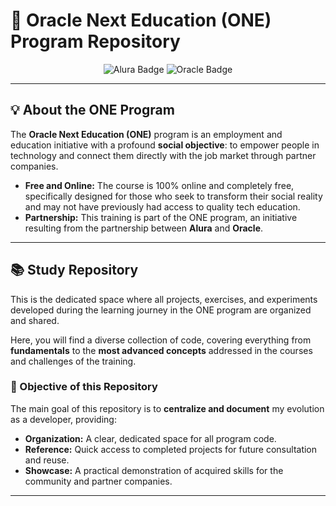 # 🚀 Oracle Next Education (ONE) Program Repository

<div align="center">
    <img src="https://img.shields.io/badge/Alura_Training-007FFF?logo=alura&logoColor=white&style=for-the-badge" alt="Alura Badge"/>
    <img src="https://img.shields.io/badge/Oracle_Partnership-F80000?logo=oracle&logoColor=white&style=for-the-badge" alt="Oracle Badge"/>
</div>

---

## 💡 About the ONE Program

The **Oracle Next Education (ONE)** program is an employment and education initiative with a profound **social objective**: to empower people in technology and connect them directly with the job market through partner companies.

* **Free and Online:** The course is 100% online and completely free, specifically designed for those who seek to transform their social reality and may not have previously had access to quality tech education.
* **Partnership:** This training is part of the ONE program, an initiative resulting from the partnership between **Alura** and **Oracle**.

---

## 📚 Study Repository

This is the dedicated space where all projects, exercises, and experiments developed during the learning journey in the ONE program are organized and shared.

Here, you will find a diverse collection of code, covering everything from **fundamentals** to the **most advanced concepts** addressed in the courses and challenges of the training.

### 🎯 Objective of this Repository

The main goal of this repository is to **centralize and document** my evolution as a developer, providing:

* **Organization:** A clear, dedicated space for all program code.
* **Reference:** Quick access to completed projects for future consultation and reuse.
* **Showcase:** A practical demonstration of acquired skills for the community and partner companies.

---
